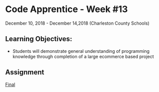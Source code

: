 # Code Apprentice - Week #13
December 10, 2018 - December 14,2018 (Charleston County Schools)

## Learning Objectives:
* Students will demonstrate general understanding of programming knowledge through completion of a large ecommerce based project

## Assignment
[Final](https://github.com/apprentice-code/curriculum/tree/master/final)
